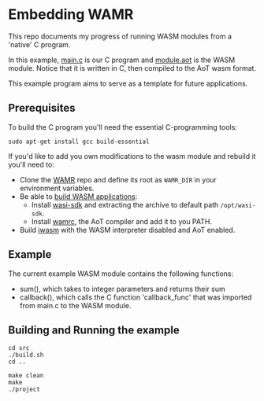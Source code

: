 # Embedding WAMR

This repo documents my progress of running WASM modules from a 'native' 
C program. 

In this example, [main.c](https://github.com/loloRvz/embedding-wamr/blob/main/main.c)
is our C program and [module.aot](https://github.com/loloRvz/embedding-wamr/blob/main/src/module.aot)
is the WASM module. Notice that it is written in C, then compiled to the
AoT wasm format. 

This example program aims to serve as a template for future applications.

## Prerequisites

To build the C program you'll need the essential C-programming tools:

```
sudo apt-get install gcc build-essential
```

If you'd like to add you own modifications to the wasm module and rebuild
it you'll need to:
* Clone the [WAMR](https://github.com/bytecodealliance/wasm-micro-runtime)
repo and define its root as ```WAMR_DIR``` in your environment variables.
* Be able to [build WASM applications](https://github.com/bytecodealliance/wasm-micro-runtime/blob/main/doc/build_wasm_app.md):
	* Install [wasi-sdk](https://github.com/WebAssembly/wasi-sdk/releases)
and extracting the archive to default path ```/opt/wasi-sdk```.
	* Install [wamrc](https://github.com/bytecodealliance/wasm-micro-runtime#build-wamrc-aot-compiler),
the AoT compiler and add it to you PATH.
* Build [iwasm](https://github.com/bytecodealliance/wasm-micro-runtime/blob/main/doc/build_wamr.md)
with the WASM interpreter disabled and AoT enabled.

## Example

The current example WASM module contains the following functions:
* sum(), which takes to integer parameters and returns their sum
* callback(), which calls the C function 'callback_func' that was imported
from main.c to the WASM module. 

## Building and Running the example

```
cd src
./build.sh
cd ..

make clean
make
./project
```




